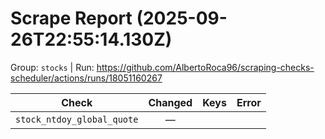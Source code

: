# Scrape Report (2025-09-26T22:55:14.130Z)

Group: `stocks`  |  Run: https://github.com/AlbertoRoca96/scraping-checks-scheduler/actions/runs/18051160267

| Check | Changed | Keys | Error |
|---|:---:|:--|:--|
| `stock_ntdoy_global_quote` | — |  |  |
